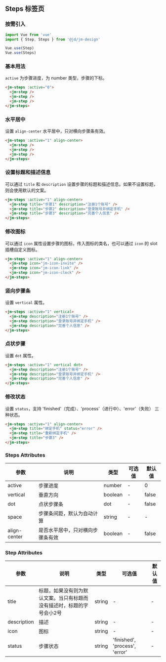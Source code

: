 ## Steps 标签页

### 按需引入

```javascript
import Vue from 'vue'
import { Step, Steps } from '@jd/jm-design'

Vue.use(Step)
Vue.use(Steps)
```

### 基本用法

`active` 为步骤进度，为 number 类型，步骤的下标。

```html
<jm-steps :active="0">
  <jm-step />
  <jm-step />
  <jm-step />
</jm-steps>
```

### 水平居中

设置 `align-center` 水平居中，只对横向步骤条有效。

```html
<jm-steps :active="1" align-center>
  <jm-step />
  <jm-step />
  <jm-step />
</jm-steps>
```

### 设置标题和描述信息

可以通过 `title` 和 `description` 设置步骤的标题和描述信息。如果不设置标题，则会使用默认的文案。

```html
<jm-steps :active="1" align-center>
  <jm-step title="步骤1" description="注册1个账号" />
  <jm-step title="步骤2" description="登录账号并绑定手机" />
  <jm-step title="步骤3" description="完善个人信息" />
</jm-steps>
```

### 修改图标

可以通过 `icon` 属性设置步骤的图标，传入图标的类名，也可以通过 `icon` 的 slot 插槽自定义图标。

```html
<jm-steps :active="1" align-center>
  <jm-step icon="jm-icon-invite" />
  <jm-step icon="jm-icon-link" />
  <jm-step icon="jm-icon-clock" />
</jm-steps>
```

### 竖向步骤条

设置 `vertical` 属性。

```html
<jm-steps :active="1" vertical>
  <jm-step description="注册1个账号" />
  <jm-step description="登录账号并绑定手机" />
  <jm-step description="完善个人信息" />
</jm-steps>
```

### 点状步骤

设置 `dot` 属性。

```html
<jm-steps :active="1" vertical dot>
  <jm-step description="注册1个账号" />
  <jm-step description="登录账号并绑定手机" />
  <jm-step description="完善个人信息" />
</jm-steps>
```

### 修改状态

设置 `status`，支持 'finished'（完成）、'process'（进行中）、'error'（失败） 三种状态。

```html
<jm-steps :active="1" align-center>
  <jm-step title="绑定手机" status="error" />
  <jm-step title="重新绑定手机" />
  <jm-step title="步骤3" />
</jm-steps>
```

### Steps Attributes

| 参数      | 说明                                 | 类型      | 可选值       | 默认值   |
|---------- |------------------------------------ |---------- |------------- |-------- |
| active | 步骤进度 | number | - | 0 |
| vertical | 垂直方向 | boolean | - | false |
| dot | 点状步骤条 | dot | - | false |
| space | 步骤条间距，默认为自动计算 | string | - | - |
| align-center | 是否水平居中，只对横向步骤条有效 | boolean | - | false |

### Step Attributes

| 参数      | 说明                                 | 类型      | 可选值       | 默认值   |
|---------- |------------------------------------ |---------- |------------- |-------- |
| title | 标题，如果没有则为默认文案。当只有标题而没有描述时，标题的字号会小2号 | string | - | - 
| description | 描述 | string | - | - |
| icon | 图标 | string | - | - |
| status | 步骤状态 | string | 'finished', 'process', 'error' | - |